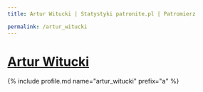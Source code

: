 ```yaml
---
title: Artur Witucki | Statystyki patronite.pl | Patromierz

permalink: /artur_witucki
---
```


# [Artur Witucki](https://patronite.pl/artur_witucki)

{% include profile.md name="artur_witucki" prefix="a" %}

